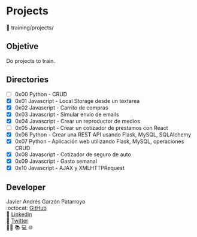 # Projects
:open_file_folder: training/projects/

## Objetive
Do projects to train.

## Directories
* [ ] 0x00 Python - CRUD
* [x] 0x01 Javascript - Local Storage desde un textarea
* [x] 0x02 Javascript - Carrito de compras
* [x] 0x03 Javascript - Simular envío de emails
* [x] 0x04 Javascript - Crear un reproductor de medios
* [ ] 0x05 Javascript - Crear un cotizador de prestamos con React
* [x] 0x06 Python - Crear una REST API usando Flask, MySQL, SQLAlchemy
* [x] 0x07 Python - Aplicación web utilizando Flask, MySQL, operaciones CRUD
* [x] 0x08 Javascript - Cotizador de seguro de auto
* [x] 0x09 Javascript - Gasto semanal
* [x] 0x10 Javascript - AJAX y XMLHTTPRequest

## Developer
Javier Andrés Garzón Patarroyo  
:octocat: [GitHub](https://github.com/javierandresgp/)  
:link: [Linkedin](https://www.linkedin.com/in/javierandresgp/)  
:link: [Twitter](https://twitter.com/javierandresgp0)  
:man_technologist: :books: :computer: :globe_with_meridians: